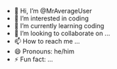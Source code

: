 - 👋 Hi, I’m @MrAverageUser
- 👀 I’m interested in coding
- 🌱 I’m currently learning coding
- 💞️ I’m looking to collaborate on ...
- 📫 How to reach me ...
- 😄 Pronouns: he/him
- ⚡ Fun fact: ...

<!---
MrAverageUser/MrAverageUser is a ✨ special ✨ repository because its `README.md` (this file) appears on your GitHub profile.
You can click the Preview link to take a look at your changes.
--->
